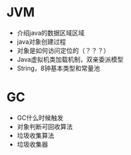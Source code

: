 # JVM
- 介绍java的数据区域区域
- java对象创建过程
- 对象是如何访问定位的（？？？）
- Java虚拟机类加载机制，双亲委派模型
- String，8钟基本类型和常量池
# GC
- GC什么时候触发
- 对象判断可回收算法
- 垃圾收集算法
- 垃圾收集器